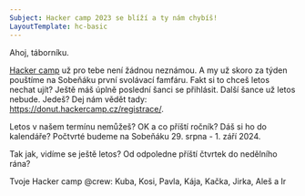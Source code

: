 ```yaml
---
Subject: Hacker camp 2023 se blíží a ty nám chybíš!
LayoutTemplate: hc-basic
---
```

Ahoj, táborníku.

[Hacker camp](https://www.hackercamp.cz/) už pro tebe není žádnou neznámou.
A my už skoro za týden pouštíme na Sobeňáku první svolávací famfáru. 
Fakt si to chceš letos nechat ujít? Ještě máš úplně poslední šanci se přihlásit. 
Další šance už letos nebude. Jedeš? Dej nám vědět tady: https://donut.hackercamp.cz/registrace/.

Letos v našem termínu nemůžeš? OK a co příští ročník? 
Dáš si ho do kalendáře? Počtvrté budeme na Sobeňáku 29. srpna - 1. září 2024.

Tak jak, vidíme se ještě letos? Od odpoledne příští čtvrtek do nedělního rána?

Tvoje Hacker camp @crew: Kuba, Kosi, Pavla, Kája, Kačka, Jirka, Aleš a Ir
